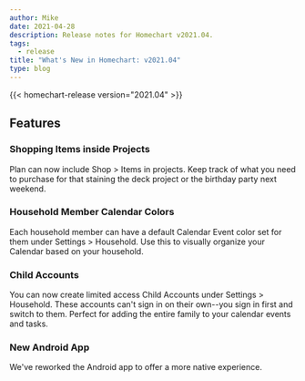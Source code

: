 ```yaml
---
author: Mike
date: 2021-04-28
description: Release notes for Homechart v2021.04.
tags:
  - release
title: "What's New in Homechart: v2021.04"
type: blog
---
```


{{< homechart-release version="2021.04" >}}

## Features

### Shopping Items inside Projects

Plan can now include Shop > Items in projects.  Keep track of what you need to purchase for that staining the deck project or the birthday party next weekend.

### Household Member Calendar Colors

Each household member can have a default Calendar Event color set for them under Settings > Household.  Use this to visually organize your Calendar based on your household.

### Child Accounts

You can now create limited access Child Accounts under Settings > Household.  These accounts can't sign in on their own--you sign in first and switch to them.  Perfect for adding the entire family to your calendar events and tasks.

### New Android App

We've reworked the Android app to offer a more native experience.
